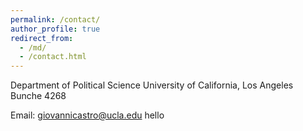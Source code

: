 ```yaml
---
permalink: /contact/
author_profile: true
redirect_from: 
  - /md/
  - /contact.html
---
```


Department of Political Science
University of California, Los Angeles
Bunche 4268

Email: giovannicastro@ucla.edu
hello
